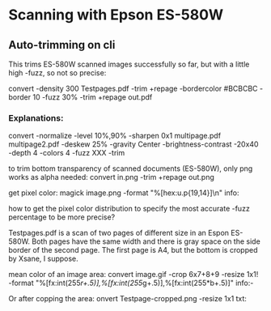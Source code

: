 Scanning with Epson ES-580W
===========================

Auto-trimming on cli
--------------------

This trims ES-580W scanned images successfully so far, but with a little high -fuzz, so not so precise:

convert -density 300 Testpages.pdf -trim +repage -bordercolor \#BCBCBC -border 10 -fuzz 30% -trim +repage out.pdf

### Explanations:

convert -normalize -level 10%,90% -sharpen 0x1 multipage.pdf multipage2.pdf
-deskew 25%
-gravity Center
 -brightness-contrast -20x40 -depth 4 -colors 4 
-fuzz XXX -trim

to trim bottom transparency of scanned documents (ES-580W), only png works as alpha needed:
convert in.png -trim +repage out.png

get pixel color:
magick image.png -format "%[hex:u.p{19,14}]\n" info:

how to get the pixel color distribution to specify the most accurate -fuzz percentage to be more precise?

Testpages.pdf is a scan of two pages of different size in an Espon ES-580W. Both pages have the same width and there is gray space on the side border of the second page. The first page is A4, but the bottom is cropped by Xsane, I suppose.


mean color of an image area:
convert image.gif -crop 6x7+8+9 -resize 1x1\! -format "%[fx:int(255*r+.5)],%[fx:int(255*g+.5)],%[fx:int(255*b+.5)]" info:-

Or after copping the area:
onvert Testpage-cropped.png -resize 1x1 txt:
